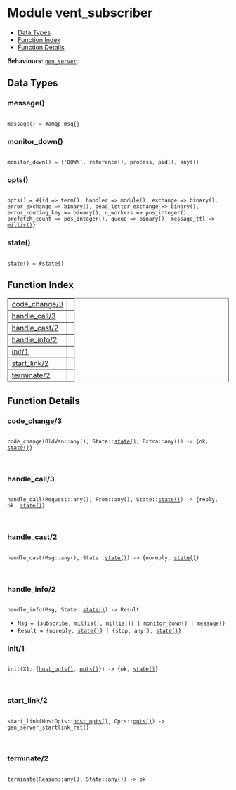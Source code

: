 

# Module vent_subscriber #
* [Data Types](#types)
* [Function Index](#index)
* [Function Details](#functions)

__Behaviours:__ [`gen_server`](gen_server.md).

<a name="types"></a>

## Data Types ##




### <a name="type-message">message()</a> ###


<pre><code>
message() = #amqp_msg{}
</code></pre>




### <a name="type-monitor_down">monitor_down()</a> ###


<pre><code>
monitor_down() = {'DOWN', reference(), process, pid(), any()}
</code></pre>




### <a name="type-opts">opts()</a> ###


<pre><code>
opts() = #{id =&gt; term(), handler =&gt; module(), exchange =&gt; binary(), error_exchange =&gt; binary(), dead_letter_exchange =&gt; binary(), error_routing_key =&gt; binary(), n_workers =&gt; pos_integer(), prefetch_count =&gt; pos_integer(), queue =&gt; binary(), message_ttl =&gt; <a href="#type-millis">millis()</a>}
</code></pre>




### <a name="type-state">state()</a> ###


<pre><code>
state() = #state{}
</code></pre>

<a name="index"></a>

## Function Index ##


<table width="100%" border="1" cellspacing="0" cellpadding="2" summary="function index"><tr><td valign="top"><a href="#code_change-3">code_change/3</a></td><td></td></tr><tr><td valign="top"><a href="#handle_call-3">handle_call/3</a></td><td></td></tr><tr><td valign="top"><a href="#handle_cast-2">handle_cast/2</a></td><td></td></tr><tr><td valign="top"><a href="#handle_info-2">handle_info/2</a></td><td></td></tr><tr><td valign="top"><a href="#init-1">init/1</a></td><td></td></tr><tr><td valign="top"><a href="#start_link-2">start_link/2</a></td><td></td></tr><tr><td valign="top"><a href="#terminate-2">terminate/2</a></td><td></td></tr></table>


<a name="functions"></a>

## Function Details ##

<a name="code_change-3"></a>

### code_change/3 ###

<pre><code>
code_change(OldVsn::any(), State::<a href="#type-state">state()</a>, Extra::any()) -&gt; {ok, <a href="#type-state">state()</a>}
</code></pre>
<br />

<a name="handle_call-3"></a>

### handle_call/3 ###

<pre><code>
handle_call(Request::any(), From::any(), State::<a href="#type-state">state()</a>) -&gt; {reply, ok, <a href="#type-state">state()</a>}
</code></pre>
<br />

<a name="handle_cast-2"></a>

### handle_cast/2 ###

<pre><code>
handle_cast(Msg::any(), State::<a href="#type-state">state()</a>) -&gt; {noreply, <a href="#type-state">state()</a>}
</code></pre>
<br />

<a name="handle_info-2"></a>

### handle_info/2 ###

<pre><code>
handle_info(Msg, State::<a href="#type-state">state()</a>) -&gt; Result
</code></pre>

<ul class="definitions"><li><code>Msg = {subscribe, <a href="#type-millis">millis()</a>, <a href="#type-millis">millis()</a>} | <a href="#type-monitor_down">monitor_down()</a> | <a href="#type-message">message()</a></code></li><li><code>Result = {noreply, <a href="#type-state">state()</a>} | {stop, any(), <a href="#type-state">state()</a>}</code></li></ul>

<a name="init-1"></a>

### init/1 ###

<pre><code>
init(X1::{<a href="#type-host_opts">host_opts()</a>, <a href="#type-opts">opts()</a>}) -&gt; {ok, <a href="#type-state">state()</a>}
</code></pre>
<br />

<a name="start_link-2"></a>

### start_link/2 ###

<pre><code>
start_link(HostOpts::<a href="#type-host_opts">host_opts()</a>, Opts::<a href="#type-opts">opts()</a>) -&gt; <a href="#type-gen_server_startlink_ret">gen_server_startlink_ret()</a>
</code></pre>
<br />

<a name="terminate-2"></a>

### terminate/2 ###

<pre><code>
terminate(Reason::any(), State::any()) -&gt; ok
</code></pre>
<br />

